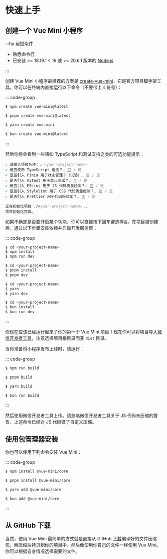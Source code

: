 # 快速上手

## 创建一个 Vue Mini 小程序

:::tip 前提条件

- 熟悉命令行
- 已安装 >= 18.19.1 < 19 或 >= 20.6.1 版本的 [Node.js](https://nodejs.org)

:::

创建 Vue Mini 小程序最推荐的方案是 [create-vue-mini](https://github.com/vue-mini/create-vue-mini)，它是官方项目脚手架工具。你可以在终端内直接运行以下命令（不要带上 `$` 符号）：

::: code-group

```sh [npm]
$ npm create vue-mini@latest
```

```sh [pnpm]
$ pnpm create vue-mini@latest
```

```sh [yarn]
$ yarn create vue-mini
```

```sh [bun]
$ bun create vue-mini@latest
```

:::

然后你将会看到一些诸如 TypeScript 和测试支持之类的可选功能提示：

<div class="language-sh"><pre class="vp-code"><code><span style="color:#42b883;">✔</span> <span style="--shiki-light:#032F62;--shiki-dark:#9ECBFF;">请输入项目名称：<span style="color:#888;">… <span style="--shiki-light:#00B6FF;--shiki-dark:#89DDFF;">&lt;</span><span style="color:#888;">your-project-name</span><span style="--shiki-light:#00B6FF;--shiki-dark:#89DDFF;">&gt;</span></span></span>
<span style="color:#42b883;">✔</span> <span style="--shiki-light:#032F62;--shiki-dark:#9ECBFF;">是否使用 TypeScript 语法？<span style="color:#888;">… <span style="--shiki-light:#00B6FF;--shiki-dark:#89DDFF;text-decoration:underline">否</span> / 是</span></span>
<span style="color:#42b883;">✔</span> <span style="--shiki-light:#032F62;--shiki-dark:#9ECBFF;">是否引入 Pinia 用于状态管理？（试验）<span style="color:#888;">… <span style="--shiki-light:#00B6FF;--shiki-dark:#89DDFF;text-decoration:underline">否</span> / 是</span></span>
<span style="color:#42b883;">✔</span> <span style="--shiki-light:#032F62;--shiki-dark:#9ECBFF;">是否引入 Vitest 用于单元测试？<span style="color:#888;">… <span style="--shiki-light:#00B6FF;--shiki-dark:#89DDFF;text-decoration:underline">否</span> / 是</span></span>
<span style="color:#42b883;">✔</span> <span style="--shiki-light:#032F62;--shiki-dark:#9ECBFF;">是否引入 ESLint 用于 JS 代码质量检测？<span style="color:#888;">… <span style="--shiki-light:#00B6FF;--shiki-dark:#89DDFF;text-decoration:underline">否</span> / 是</span></span>
<span style="color:#42b883;">✔</span> <span style="--shiki-light:#032F62;--shiki-dark:#9ECBFF;">是否引入 Stylelint 用于 CSS 代码质量检测？<span style="color:#888;">… <span style="--shiki-light:#00B6FF;--shiki-dark:#89DDFF;text-decoration:underline">否</span> / 是</span></span>
<span style="color:#42b883;">✔</span> <span style="--shiki-light:#032F62;--shiki-dark:#9ECBFF;">是否引入 Prettier 用于代码格式化？<span style="color:#888;">… <span style="--shiki-light:#00B6FF;--shiki-dark:#89DDFF;text-decoration:underline">否</span> / 是</span></span>
<span></span>
<span style="--shiki-light:#032F62;--shiki-dark:#9ECBFF;">正在初始化项目 ./<span style="--shiki-light:#00B6FF;--shiki-dark:#89DDFF;">&lt;</span><span style="color:#888;">your-project-name</span><span style="--shiki-light:#00B6FF;--shiki-dark:#89DDFF;">&gt;</span>...</span>
<span style="--shiki-light:#032F62;--shiki-dark:#9ECBFF;">项目初始化完成。</span></code></pre></div>

如果不确定是否要开启某个功能，你可以直接按下回车键选择`否`。在项目被创建后，通过以下步骤安装依赖并启动开发服务器：

::: code-group

```sh [npm]
$ cd <your-project-name>
$ npm install
$ npm run dev
```

```sh [pnpm]
$ cd <your-project-name>
$ pnpm install
$ pnpm dev
```

```sh [yarn]
$ cd <your-project-name>
$ yarn
$ yarn dev
```

```sh [bun]
$ cd <your-project-name>
$ bun install
$ bun run dev
```

:::

你现在应该已经运行起来了你的第一个 Vue Mini 项目！现在你可以将项目导入[微信开发者工具](https://developers.weixin.qq.com/miniprogram/dev/devtools/download.html)，注意选择项目根目录而非 `dist` 目录。

当你准备将小程序发布上线时，请运行：

::: code-group

```sh [npm]
$ npm run build
```

```sh [pnpm]
$ pnpm build
```

```sh [yarn]
$ yarn build
```

```sh [bun]
$ bun run build
```

:::

然后使用微信开发者工具上传。请忽略微信开发者工具关于 JS 代码未压缩的警告，上述命令已经对 JS 代码做了自定义压缩。

## 使用包管理器安装

你也可以使用下列命令安装 Vue Mini：

::: code-group

```sh [npm]
$ npm install @vue-mini/core
```

```sh [pnpm]
$ pnpm install @vue-mini/core
```

```sh [yarn]
$ yarn add @vue-mini/core
```

```sh [bun]
$ bun add @vue-mini/core
```

:::

## 从 GitHub 下载

当然，使用 Vue Mini 最简单的方式就是直接从 GitHub [下载](https://github.com/vue-mini/vue-mini/releases)编译好的文件压缩包，解压缩后拷贝到你的项目中，然后像使用你自己的文件一样使用 Vue Mini。你可以根据自身情况选择需要的文件。
